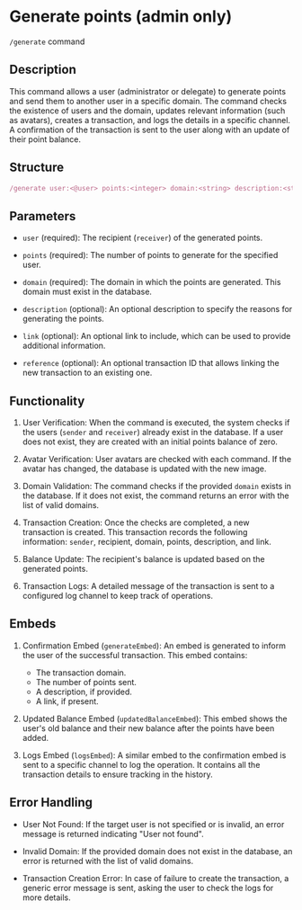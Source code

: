 # Generate points (admin only)
  `/generate` command

## Description

This command allows a user (administrator or delegate) to generate points and send them to another user in a specific domain. The command checks the existence of users and the domain, updates relevant information (such as avatars), creates a transaction, and logs the details in a specific channel. A confirmation of the transaction is sent to the user along with an update of their point balance.

## Structure 
```ts
/generate user:<@user> points:<integer> domain:<string> description:<string> link:<string> reference:<integer>
```
## Parameters
  - `user` (required): The recipient (`receiver`) of the generated points.

  - `points` (required): The number of points to generate for the specified user.

  - `domain` (required): The domain in which the points are generated. This domain must exist in the database.

  - `description` (optional): An optional description to specify the reasons for generating the points.

  - `link` (optional): An optional link to include, which can be used to provide additional information.

  - `reference` (optional): An optional transaction ID that allows linking the new transaction to an existing one.

## Functionality
1. User Verification: When the command is executed, the system checks if the users (`sender` and `receiver`) already exist in the database. If a user does not exist, they are created with an initial points balance of zero.

2. Avatar Verification: User avatars are checked with each command. If the avatar has changed, the database is updated with the new image.

3. Domain Validation: The command checks if the provided `domain` exists in the database. If it does not exist, the command returns an error with the list of valid domains.

4. Transaction Creation: Once the checks are completed, a new transaction is created. This transaction records the following information: `sender`, recipient, domain, points, description, and link.

5. Balance Update: The recipient's balance is updated based on the generated points.

6. Transaction Logs: A detailed message of the transaction is sent to a configured log channel to keep track of operations.

## Embeds
  1. Confirmation Embed (`generateEmbed`): An embed is generated to inform the user of the successful transaction. This embed contains:
      - The transaction domain.
      - The number of points sent.
      - A description, if provided.
      - A link, if present.

  2. Updated Balance Embed (`updatedBalanceEmbed`): This embed shows the user's old balance and their new balance after the points have been added.

  3. Logs Embed (`logsEmbed`): A similar embed to the confirmation embed is sent to a specific channel to log the operation. It contains all the transaction details to ensure tracking in the history.

## Error Handling
- User Not Found: If the target user is not specified or is invalid, an error message is returned indicating "User not found".

- Invalid Domain: If the provided domain does not exist in the database, an error is returned with the list of valid domains.

- Transaction Creation Error: In case of failure to create the transaction, a generic error message is sent, asking the user to check the logs for more details.